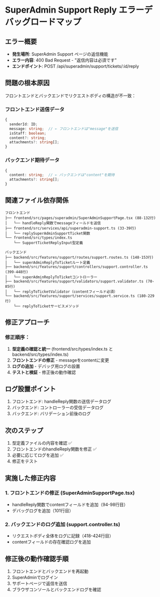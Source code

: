 # SuperAdmin Support Reply エラーデバッグロードマップ

## エラー概要
- **発生場所**: SuperAdmin Support ページの返信機能
- **エラー内容**: 400 Bad Request - "返信内容は必須です"
- **エンドポイント**: POST /api/superadmin/support/tickets/:id/reply

## 問題の根本原因
フロントエンドとバックエンドでリクエストボディの構造が不一致：

### フロントエンド送信データ
```typescript
{
  senderId: ID;
  message: string;  // ← フロントエンドは"message"を送信
  isStaff: boolean;
  content?: string;
  attachments?: string[];
}
```

### バックエンド期待データ
```typescript
{
  content: string;  // ← バックエンドは"content"を期待
  attachments?: string[];
}
```

## 関連ファイル依存関係

```
フロントエンド
├── frontend/src/pages/superadmin/SuperAdminSupportPage.tsx (88-132行)
│   └── handleReply関数でmessageフィールドを送信
├── frontend/src/services/api/superadmin-support.ts (33-39行)
│   └── replySuperAdminSupportTicket関数
└── frontend/src/types/index.ts
    └── SupportTicketReplyInput型定義

バックエンド
├── backend/src/features/support/routes/support.routes.ts (148-153行)
│   └── superAdminReplyToTicketルート定義
├── backend/src/features/support/controllers/support.controller.ts (399-448行)
│   └── superAdminReplyToTicketコントローラー
├── backend/src/features/support/validators/support.validator.ts (70-85行)
│   └── replyToTicketValidator（contentフィールド必須）
└── backend/src/features/support/services/support.service.ts (180-229行)
    └── replyToTicketサービスメソッド
```

## 修正アプローチ

### 修正順序：
1. **型定義の確認と統一** (frontend/src/types/index.ts と backend/src/types/index.ts)
2. **フロントエンドの修正** - messageをcontentに変更
3. **ログの追加** - デバッグ用ログの設置
4. **テストと検証** - 修正後の動作確認

## ログ設置ポイント
1. フロントエンド: handleReply関数の送信データログ
2. バックエンド: コントローラーの受信データログ
3. バックエンド: バリデーション前後のログ

## 次のステップ
1. 型定義ファイルの内容を確認 ✅
2. フロントエンドのhandleReply関数を修正 ✅
3. 必要に応じてログを追加 ✅
4. 修正をテスト

## 実施した修正内容

### 1. フロントエンドの修正 (SuperAdminSupportPage.tsx)
- handleReply関数でcontentフィールドを追加（94-98行目）
- デバッグログを追加（101行目）

### 2. バックエンドのログ追加 (support.controller.ts)
- リクエストボディ全体をログに記録（418-424行目）
- contentフィールドの存在確認ログを追加

## 修正後の動作確認手順
1. フロントエンドとバックエンドを再起動
2. SuperAdminでログイン
3. サポートページで返信を送信
4. ブラウザコンソールとバックエンドログを確認